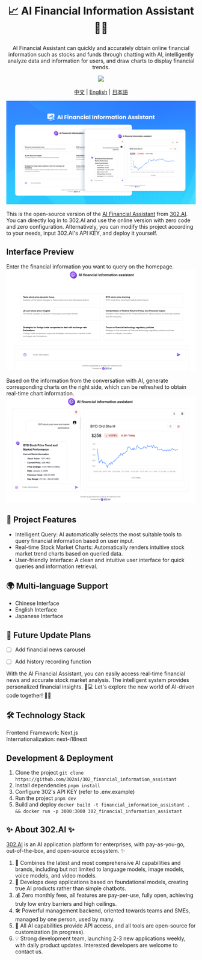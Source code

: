 # <p align="center">📈 AI Financial Information Assistant 🚀✨</p>

<p align="center">AI Financial Assistant can quickly and accurately obtain online financial information such as stocks and funds through chatting with AI, intelligently analyze data and information for users, and draw charts to display financial trends.</p>

<p align="center"><a href="https://302.ai/product/detail/48" target="blank"><img src="https://file.302.ai/gpt/imgs/github/20250102/72a57c4263944b73bf521830878ae39a.png" /></a></p >

<p align="center"><a href="README_zh.md">中文</a> | <a href="README.md">English</a> | <a href="README_ja.md">日本語</a></p>


![](docs/302_AI_Financial_Information_Assistant_en.png)    


This is the open-source version of the [AI Financial Assistant](https://302.ai/product/detail/48) from [302.AI](https://302.ai/en/).
You can directly log in to 302.AI and use the online version with zero code and zero configuration.
Alternatively, you can modify this project according to your needs, input 302.AI's API KEY, and deploy it yourself.

## Interface Preview
Enter the financial information you want to query on the homepage.
![](docs/302_AI_Financial_Information_Assistant_en_screenshot_01.png)

Based on the information from the conversation with AI, generate corresponding charts on the right side, which can be refreshed to obtain real-time chart information.
![](docs/302_AI_Financial_Information_Assistant_en_screenshot_02.png)


## 📐 Project Features
- Intelligent Query: AI automatically selects the most suitable tools to query financial information based on user input.
- Real-time Stock Market Charts: Automatically renders intuitive stock market trend charts based on queried data.
- User-friendly Interface: A clean and intuitive user interface for quick queries and information retrieval.

## 🌍 Multi-language Support
- Chinese Interface
- English Interface
- Japanese Interface

## 🚩 Future Update Plans
- [ ] Add financial news carousel
- [ ] Add history recording function


With the AI Financial Assistant, you can easily access real-time financial news and accurate stock market analysis. The intelligent system provides personalized financial insights. 🎉💻 Let's explore the new world of AI-driven code together! 🌟🚀


## 🛠️ Technology Stack
Frontend Framework: Next.js <br>
Internationalization: next-i18next <br>

## Development & Deployment
1. Clone the project `git clone https://github.com/302ai/302_financial_information_assistant`
2. Install dependencies `pnpm install`
3. Configure 302's API KEY (refer to .env.example)
4. Run the project `pnpm dev`
5. Build and deploy `docker build -t financial_information_assistant . && docker run -p 3000:3000 302_financial_information_assistant`

## ✨ About 302.AI ✨
[302.AI](https://302.ai) is an AI application platform for enterprises, with pay-as-you-go, out-of-the-box, and open-source ecosystem. ✨
1. 🧠 Combines the latest and most comprehensive AI capabilities and brands, including but not limited to language models, image models, voice models, and video models.
2. 🚀 Develops deep applications based on foundational models, creating true AI products rather than simple chatbots.
3. 💰 Zero monthly fees, all features are pay-per-use, fully open, achieving truly low entry barriers and high ceilings.
4. 🛠 Powerful management backend, oriented towards teams and SMEs, managed by one person, used by many.
5. 🔗 All AI capabilities provide API access, and all tools are open-source for customization (in progress).
6. 💡 Strong development team, launching 2-3 new applications weekly, with daily product updates. Interested developers are welcome to contact us.
